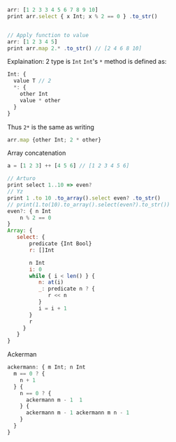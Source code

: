 ```javascript

arr: [1 2 3 3 4 5 6 7 8 9 10]
print arr.select { x Int; x % 2 == 0 } .to_str()


// Apply function to value
arr: [1 2 3 4 5]
print arr.map 2.* .to_str() // [2 4 6 8 10]

 ```

Explaination: 
2 type is `Int`
`Int`'s `*` method is defined as: 
```javascript
Int: {
  value T // 2
  *: {
    other Int
    value * other
  }
}
```
Thus `2*` is the same as writing
```javascript
arr.map {other Int; 2 * other}
```

Array concatenation
```javascript
a = [1 2 3] ++ [4 5 6] // [1 2 3 4 5 6]
```

```javascript
// Arturo 
print select 1..10 => even?
// Yz
print 1 .to 10 .to_array().select even? .to_str()
// print(1.to(10).to_array().select(even?).to_str())
even?: { n Int
    n % 2 == 0
}
Array: {
   select: {
       predicate {Int Bool}
       r: []Int

       n Int
       i: 0
       while { i < len() } {
          n: at(i)
          _: predicate n ? {
             r << n
          }
          i = i + 1
       }
       r
     }
   }
}

```

Ackerman 
```javascript
ackermann: { m Int; n Int
  m == 0 ? { 
    n + 1
  } {
    n == 0 ? {
      ackermann m - 1  1
    } {
      ackermann m - 1 ackermann m n - 1
    }
  }
}
```

